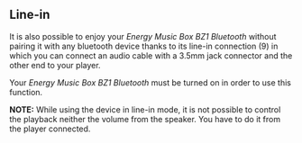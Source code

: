 ## Line-in

It is also possible to enjoy your *Energy Music Box BZ1 Bluetooth* without pairing it with any bluetooth device thanks to its line-in connection (9) in which you can connect an audio cable with a 3.5mm jack connector and the other end to your player. 

Your *Energy Music Box BZ1 Bluetooth* must be turned on in order to use this function.

**NOTE:** While using the device in line-in mode, it is not possible to control the playback neither the volume from the speaker. You have to do it from the player connected. 
